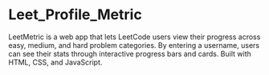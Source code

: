 # Leet_Profile_Metric
LeetMetric is a web app that lets LeetCode users view their progress across easy, medium, and hard problem categories. By entering a username, users can see their stats through interactive progress bars and cards. Built with HTML, CSS, and JavaScript.
